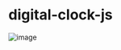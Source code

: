 # digital-clock-js
![image](https://user-images.githubusercontent.com/1729888/114314266-9d448a80-9b17-11eb-8b9d-878ed1483a1c.png)

